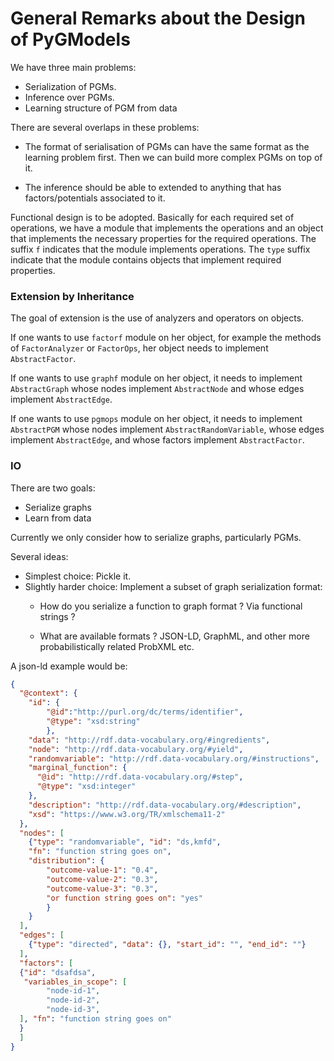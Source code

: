 # General Remarks about the Design of PyGModels

We have three main problems:

- Serialization of PGMs.
- Inference over PGMs.
- Learning structure of PGM from data

There are several overlaps in these problems:

- The format of serialisation of PGMs can have the same format as the learning
  problem first. Then we can build more complex PGMs on top of it.

- The inference should be able to extended to anything that has
  factors/potentials associated to it.

Functional design is to be adopted. Basically for each required set of
operations, we have a module that implements the operations and an object that
implements the necessary properties for the required operations.
The suffix `f` indicates that the module implements operations. The `type`
suffix indicate that the module contains objects that implement required
properties.


### Extension by Inheritance

The goal of extension is the use of analyzers and operators on objects.

If one wants to use `factorf` module on her object, for example the methods of
`FactorAnalyzer` or `FactorOps`, her object needs to implement `AbstractFactor`.

If one wants to use `graphf` module on her object, it needs to implement
`AbstractGraph` whose nodes implement `AbstractNode` and whose edges
implement `AbstractEdge`.

If one wants to use `pgmops` module on her object, it needs to implement
`AbstractPGM` whose nodes implement `AbstractRandomVariable`, whose edges
implement `AbstractEdge`, and whose factors implement `AbstractFactor`.


### IO

There are two goals:

- Serialize graphs
- Learn from data

Currently we only consider how to serialize graphs, particularly PGMs.

Several ideas:

- Simplest choice: Pickle it.
- Slightly harder choice: Implement a subset of graph serialization format:
  - How do you serialize a function to graph format ? Via functional strings ?

  - What are available formats ? JSON-LD, GraphML, and other more
    probabilistically related ProbXML etc.

A json-ld example would be:

```json
{
  "@context": {
    "id": {
        "@id":"http://purl.org/dc/terms/identifier",
        "@type": "xsd:string"
        },
    "data": "http://rdf.data-vocabulary.org/#ingredients",
    "node": "http://rdf.data-vocabulary.org/#yield",
    "randomvariable": "http://rdf.data-vocabulary.org/#instructions",
    "marginal_function": {
      "@id": "http://rdf.data-vocabulary.org/#step",
      "@type": "xsd:integer"
    },
    "description": "http://rdf.data-vocabulary.org/#description",
    "xsd": "https://www.w3.org/TR/xmlschema11-2"
  },
  "nodes": [
    {"type": "randomvariable", "id": "ds,kmfd",
    "fn": "function string goes on",
    "distribution": {
        "outcome-value-1": "0.4",
        "outcome-value-2": "0.3",
        "outcome-value-3": "0.3",
        "or function string goes on": "yes"
        }
    }
  ],
  "edges": [
    {"type": "directed", "data": {}, "start_id": "", "end_id": ""}
  ],
  "factors": [
  {"id": "dsafdsa", 
   "variables_in_scope": [
        "node-id-1",
        "node-id-2",
        "node-id-3",
  ], "fn": "function string goes on"
  }
  ]
}
```
